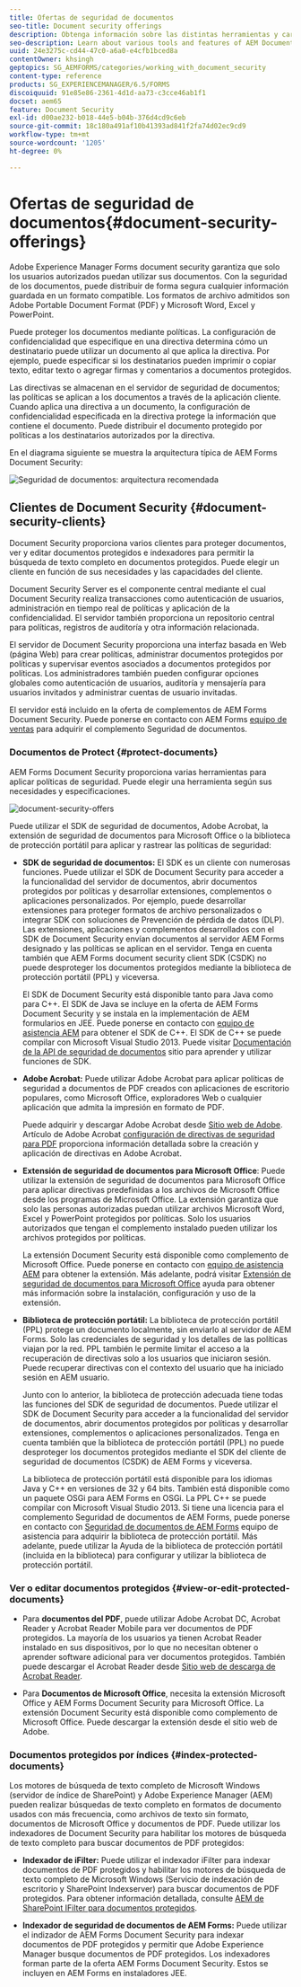 ```yaml
---
title: Ofertas de seguridad de documentos
seo-title: Document security offerings
description: Obtenga información sobre las distintas herramientas y características de AEM Document Security
seo-description: Learn about various tools and features of AEM Document Security
uuid: 24e3275c-cd44-47c0-a6a0-e4cfb1bced8a
contentOwner: khsingh
geptopics: SG_AEMFORMS/categories/working_with_document_security
content-type: reference
products: SG_EXPERIENCEMANAGER/6.5/FORMS
discoiquuid: 91e85e86-2361-4d1d-aa73-c3cce46ab1f1
docset: aem65
feature: Document Security
exl-id: d00ae232-b018-44e5-b04b-376d4cd9c6eb
source-git-commit: 18c180a491af10b41393ad841f2fa74d02ec9cd9
workflow-type: tm+mt
source-wordcount: '1205'
ht-degree: 0%

---
```


# Ofertas de seguridad de documentos{#document-security-offerings}

Adobe Experience Manager Forms document security garantiza que solo los usuarios autorizados puedan utilizar sus documentos. Con la seguridad de los documentos, puede distribuir de forma segura cualquier información guardada en un formato compatible. Los formatos de archivo admitidos son Adobe Portable Document Format (PDF) y Microsoft Word, Excel y PowerPoint.

Puede proteger los documentos mediante políticas. La configuración de confidencialidad que especifique en una directiva determina cómo un destinatario puede utilizar un documento al que aplica la directiva. Por ejemplo, puede especificar si los destinatarios pueden imprimir o copiar texto, editar texto o agregar firmas y comentarios a documentos protegidos.

Las directivas se almacenan en el servidor de seguridad de documentos; las políticas se aplican a los documentos a través de la aplicación cliente. Cuando aplica una directiva a un documento, la configuración de confidencialidad especificada en la directiva protege la información que contiene el documento. Puede distribuir el documento protegido por políticas a los destinatarios autorizados por la directiva.

En el diagrama siguiente se muestra la arquitectura típica de AEM Forms Document Security:

![Seguridad de documentos: arquitectura recomendada](do-not-localize/document_security_architecture.png)

## Clientes de Document Security {#document-security-clients}

Document Security proporciona varios clientes para proteger documentos, ver y editar documentos protegidos e indexadores para permitir la búsqueda de texto completo en documentos protegidos. Puede elegir un cliente en función de sus necesidades y las capacidades del cliente.

Document Security Server es el componente central mediante el cual Document Security realiza transacciones como autenticación de usuarios, administración en tiempo real de políticas y aplicación de la confidencialidad. El servidor también proporciona un repositorio central para políticas, registros de auditoría y otra información relacionada.

El servidor de Document Security proporciona una interfaz basada en Web (página Web) para crear políticas, administrar documentos protegidos por políticas y supervisar eventos asociados a documentos protegidos por políticas. Los administradores también pueden configurar opciones globales como autenticación de usuarios, auditoría y mensajería para usuarios invitados y administrar cuentas de usuario invitadas.

El servidor está incluido en la oferta de complementos de AEM Forms Document Security. Puede ponerse en contacto con AEM Forms [equipo de ventas](https://www.adobe.com/products/request-consultation/marketing-cloud.html?s_osc=70114000002JNwKAAW&amp;s_iid=70114000002JHs3AAG) para adquirir el complemento Seguridad de documentos.

### Documentos de Protect {#protect-documents}

AEM Forms Document Security proporciona varias herramientas para aplicar políticas de seguridad. Puede elegir una herramienta según sus necesidades y especificaciones.

![document-security-offers](assets/document-security-offerings.png)

Puede utilizar el SDK de seguridad de documentos, Adobe Acrobat, la extensión de seguridad de documentos para Microsoft Office o la biblioteca de protección portátil para aplicar y rastrear las políticas de seguridad:

* **SDK de seguridad de documentos:** El SDK es un cliente con numerosas funciones. Puede utilizar el SDK de Document Security para acceder a la funcionalidad del servidor de documentos, abrir documentos protegidos por políticas y desarrollar extensiones, complementos o aplicaciones personalizados. Por ejemplo, puede desarrollar extensiones para proteger formatos de archivo personalizados o integrar SDK con soluciones de Prevención de pérdida de datos (DLP). Las extensiones, aplicaciones y complementos desarrollados con el SDK de Document Security envían documentos al servidor AEM Forms designado y las políticas se aplican en el servidor. Tenga en cuenta también que AEM Forms document security client SDK (CSDK) no puede desproteger los documentos protegidos mediante la biblioteca de protección portátil (PPL) y viceversa.

   El SDK de Document Security está disponible tanto para Java como para C++. El SDK de Java se incluye en la oferta de AEM Forms Document Security y se instala en la implementación de AEM formularios en JEE. Puede ponerse en contacto con [equipo de asistencia AEM](https://helpx.adobe.com/es/marketing-cloud/contact-support.html) para obtener el SDK de C++. El SDK de C++ se puede compilar con Microsoft Visual Studio 2013. Puede visitar [Documentación de la API de seguridad de documentos](https://help.adobe.com/en_US/livecycle/11.0/Services/WS92d06802c76abadb76c48dfe12dbeb3e281-7ff0.2.html) sitio para aprender y utilizar funciones de SDK.

* **Adobe Acrobat:** Puede utilizar Adobe Acrobat para aplicar políticas de seguridad a documentos de PDF creados con aplicaciones de escritorio populares, como Microsoft Office, exploradores Web o cualquier aplicación que admita la impresión en formato de PDF.

   Puede adquirir y descargar Adobe Acrobat desde [Sitio web de Adobe](https://acrobat.adobe.com/us/en/free-trial-download.html). Artículo de Adobe Acrobat [configuración de directivas de seguridad para PDF](https://helpx.adobe.com/acrobat/using/setting-security-policies-pdfs.html) proporciona información detallada sobre la creación y aplicación de directivas en Adobe Acrobat.

* **Extensión de seguridad de documentos para Microsoft Office**: Puede utilizar la extensión de seguridad de documentos para Microsoft Office para aplicar directivas predefinidas a los archivos de Microsoft Office desde los programas de Microsoft Office. La extensión garantiza que solo las personas autorizadas puedan utilizar archivos Microsoft Word, Excel y PowerPoint protegidos por políticas. Solo los usuarios autorizados que tengan el complemento instalado pueden utilizar los archivos protegidos por políticas.

   La extensión Document Security está disponible como complemento de Microsoft Office. Puede ponerse en contacto con [equipo de asistencia AEM](https://helpx.adobe.com/ca/marketing-cloud/contact-support.html) para obtener la extensión. Más adelante, podrá visitar [Extensión de seguridad de documentos para Microsoft Office](https://helpx.adobe.com/aem-forms/aem-document-security/download-installer.html) ayuda para obtener más información sobre la instalación, configuración y uso de la extensión.

* **Biblioteca de protección portátil:** La biblioteca de protección portátil (PPL) protege un documento localmente, sin enviarlo al servidor de AEM Forms. Solo las credenciales de seguridad y los detalles de las políticas viajan por la red. PPL también le permite limitar el acceso a la recuperación de directivas solo a los usuarios que iniciaron sesión. Puede recuperar directivas con el contexto del usuario que ha iniciado sesión en AEM usuario.

   Junto con lo anterior, la biblioteca de protección adecuada tiene todas las funciones del SDK de seguridad de documentos. Puede utilizar el SDK de Document Security para acceder a la funcionalidad del servidor de documentos, abrir documentos protegidos por políticas y desarrollar extensiones, complementos o aplicaciones personalizados. Tenga en cuenta también que la biblioteca de protección portátil (PPL) no puede desproteger los documentos protegidos mediante el SDK del cliente de seguridad de documentos (CSDK) de AEM Forms y viceversa.

   La biblioteca de protección portátil está disponible para los idiomas Java y C++ en versiones de 32 y 64 bits. También está disponible como un paquete OSGi para AEM Forms en OSGi. La PPL C++ se puede compilar con Microsoft Visual Studio 2013. Si tiene una licencia para el complemento Seguridad de documentos de AEM Forms, puede ponerse en contacto con [Seguridad de documentos de AEM Forms](https://helpx.adobe.com/marketing-cloud/contact-support.html) equipo de asistencia para adquirir la biblioteca de protección portátil. Más adelante, puede utilizar la Ayuda de la biblioteca de protección portátil (incluida en la biblioteca) para configurar y utilizar la biblioteca de protección portátil.

### Ver o editar documentos protegidos {#view-or-edit-protected-documents}

* Para **documentos del PDF**, puede utilizar Adobe Acrobat DC, Acrobat Reader y Acrobat Reader Mobile para ver documentos de PDF protegidos. La mayoría de los usuarios ya tienen Acrobat Reader instalado en sus dispositivos, por lo que no necesitan obtener o aprender software adicional para ver documentos protegidos. También puede descargar el Acrobat Reader desde [Sitio web de descarga de Acrobat Reader](https://get.adobe.com/reader/).

* Para **Documentos de Microsoft Office**, necesita la extensión Microsoft Office y AEM Forms Document Security para Microsoft Office. La extensión Document Security está disponible como complemento de Microsoft Office. Puede descargar la extensión desde el sitio web de Adobe.

### Documentos protegidos por índices {#index-protected-documents}

Los motores de búsqueda de texto completo de Microsoft Windows (servidor de índice de SharePoint) y Adobe Experience Manager (AEM) pueden realizar búsquedas de texto completo en formatos de documento usados con más frecuencia, como archivos de texto sin formato, documentos de Microsoft Office y documentos de PDF. Puede utilizar los indexadores de Document Security para habilitar los motores de búsqueda de texto completo para buscar documentos de PDF protegidos:

* **Indexador de iFilter:** Puede utilizar el indexador iFilter para indexar documentos de PDF protegidos y habilitar los motores de búsqueda de texto completo de Microsoft Windows (Servicio de indexación de escritorio y SharePoint Indexserver) para buscar documentos de PDF protegidos. Para obtener información detallada, consulte [AEM de SharePoint IFilter para documentos protegidos](assets/sharepoint-ifilter-doc-security.pdf).

* **Indexador de seguridad de documentos de AEM Forms:** Puede utilizar el indizador de AEM Forms Document Security para indexar documentos de PDF protegidos y permitir que Adobe Experience Manager busque documentos de PDF protegidos. Los indexadores forman parte de la oferta AEM Forms Document Security. Estos se incluyen en AEM Forms en instaladores JEE.
